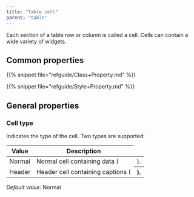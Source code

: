 ```yaml
---
title: "Table cell"
parent: "table"
---
```



Each section of a table row or column is called a cell. Cells can contain a wide variety of widgets.

## Common properties

{{% snippet file="refguide/Class+Property.md" %}}

{{% snippet file="refguide/Style+Property.md" %}}

## General properties

### Cell type

Indicates the type of the cell. Two types are supported:

| Value | Description |
| --- | --- |
| Normal | Normal cell containing data (<td>). |
| Header | Header cell containing captions (<th>). |

_Default value:_ Normal
